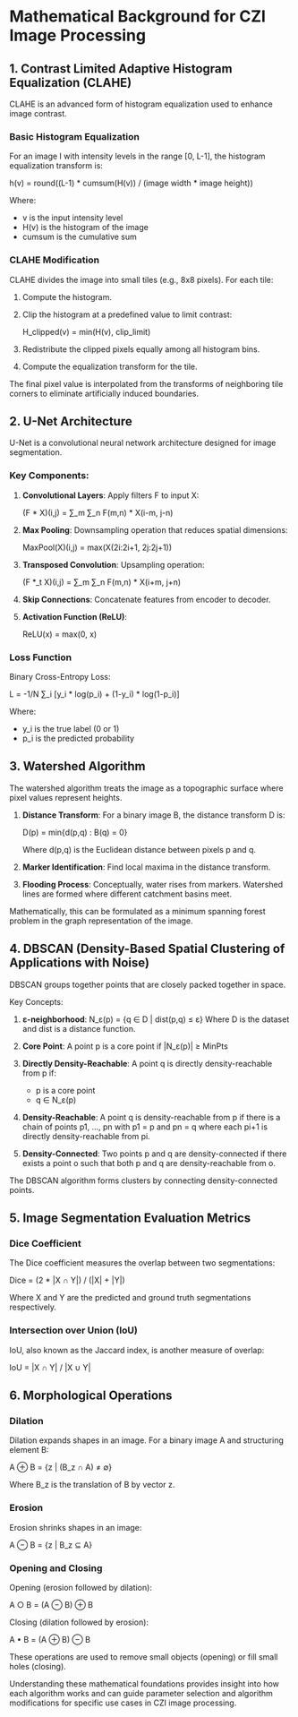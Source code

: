 # Mathematical Background for CZI Image Processing

## 1. Contrast Limited Adaptive Histogram Equalization (CLAHE)

CLAHE is an advanced form of histogram equalization used to enhance image contrast.

### Basic Histogram Equalization

For an image I with intensity levels in the range [0, L-1], the histogram equalization transform is:

h(v) = round((L-1) * cumsum(H(v)) / (image width * image height))

Where:
- v is the input intensity level
- H(v) is the histogram of the image
- cumsum is the cumulative sum

### CLAHE Modification

CLAHE divides the image into small tiles (e.g., 8x8 pixels). For each tile:

1. Compute the histogram.
2. Clip the histogram at a predefined value to limit contrast:
   
   H_clipped(v) = min(H(v), clip_limit)

3. Redistribute the clipped pixels equally among all histogram bins.
4. Compute the equalization transform for the tile.

The final pixel value is interpolated from the transforms of neighboring tile corners to eliminate artificially induced boundaries.

## 2. U-Net Architecture

U-Net is a convolutional neural network architecture designed for image segmentation.

### Key Components:

1. **Convolutional Layers**: Apply filters F to input X:
   
   (F * X)(i,j) = ∑_m ∑_n F(m,n) * X(i-m, j-n)

2. **Max Pooling**: Downsampling operation that reduces spatial dimensions:
   
   MaxPool(X)(i,j) = max(X(2i:2i+1, 2j:2j+1))

3. **Transposed Convolution**: Upsampling operation:
   
   (F *_t X)(i,j) = ∑_m ∑_n F(m,n) * X(i+m, j+n)

4. **Skip Connections**: Concatenate features from encoder to decoder.

5. **Activation Function (ReLU)**: 
   
   ReLU(x) = max(0, x)

### Loss Function

Binary Cross-Entropy Loss:

L = -1/N ∑_i [y_i * log(p_i) + (1-y_i) * log(1-p_i)]

Where:
- y_i is the true label (0 or 1)
- p_i is the predicted probability

## 3. Watershed Algorithm

The watershed algorithm treats the image as a topographic surface where pixel values represent heights.

1. **Distance Transform**: For a binary image B, the distance transform D is:
   
   D(p) = min{d(p,q) : B(q) = 0}

   Where d(p,q) is the Euclidean distance between pixels p and q.

2. **Marker Identification**: Find local maxima in the distance transform.

3. **Flooding Process**: Conceptually, water rises from markers. Watershed lines are formed where different catchment basins meet.

Mathematically, this can be formulated as a minimum spanning forest problem in the graph representation of the image.

## 4. DBSCAN (Density-Based Spatial Clustering of Applications with Noise)

DBSCAN groups together points that are closely packed together in space.

Key Concepts:

1. **ε-neighborhood**: N_ε(p) = {q ∈ D | dist(p,q) ≤ ε}
   Where D is the dataset and dist is a distance function.

2. **Core Point**: A point p is a core point if |N_ε(p)| ≥ MinPts

3. **Directly Density-Reachable**: A point q is directly density-reachable from p if:
   - p is a core point
   - q ∈ N_ε(p)

4. **Density-Reachable**: A point q is density-reachable from p if there is a chain of points p1, ..., pn with p1 = p and pn = q where each pi+1 is directly density-reachable from pi.

5. **Density-Connected**: Two points p and q are density-connected if there exists a point o such that both p and q are density-reachable from o.

The DBSCAN algorithm forms clusters by connecting density-connected points.

## 5. Image Segmentation Evaluation Metrics

### Dice Coefficient

The Dice coefficient measures the overlap between two segmentations:

Dice = (2 * |X ∩ Y|) / (|X| + |Y|)

Where X and Y are the predicted and ground truth segmentations respectively.

### Intersection over Union (IoU)

IoU, also known as the Jaccard index, is another measure of overlap:

IoU = |X ∩ Y| / |X ∪ Y|

## 6. Morphological Operations

### Dilation

Dilation expands shapes in an image. For a binary image A and structuring element B:

A ⊕ B = {z | (B_z ∩ A) ≠ ∅}

Where B_z is the translation of B by vector z.

### Erosion

Erosion shrinks shapes in an image:

A ⊖ B = {z | B_z ⊆ A}

### Opening and Closing

Opening (erosion followed by dilation):

A ○ B = (A ⊖ B) ⊕ B

Closing (dilation followed by erosion):

A • B = (A ⊕ B) ⊖ B

These operations are used to remove small objects (opening) or fill small holes (closing).

Understanding these mathematical foundations provides insight into how each algorithm works and can guide parameter selection and algorithm modifications for specific use cases in CZI image processing.

